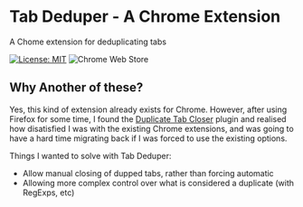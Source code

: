 # Tab Deduper - A Chrome Extension
A Chome extension for deduplicating tabs

[![License: MIT](https://img.shields.io/badge/License-MIT-lightgray.svg)](https://opensource.org/licenses/MIT)
![Chrome Web Store](https://img.shields.io/chrome-web-store/v/fpcohiaaphpfoneofdlabjnpipbnkplj.svg)

## Why Another of these?
Yes, this kind of extension already exists for Chrome. However, after using Firefox for some time,
I found the [Duplicate Tab Closer](https://addons.mozilla.org/en-US/firefox/addon/duplicate-tabs-closer/)
plugin and realised how disatisfied I was with the existing Chrome extensions, and was going to have a hard time migrating
back if I was forced to use the existing options.

Things I wanted to solve with Tab Deduper:
- Allow manual closing of dupped tabs, rather than forcing automatic
- Allowing more complex control over what is considered a duplicate (with RegExps, etc)
